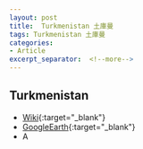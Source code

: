 ```yaml
---
layout: post
title:  Turkmenistan 土庫曼
tags: Turkmenistan 土庫曼 
categories:
- Article
excerpt_separator:  <!--more-->
---
```

## Turkmenistan 
- [Wiki](https://zh.wikipedia.org/w/index.php?search=Turkmenistan "Wiki"){:target="_blank"} 
- [GoogleEarth](https://earth.google.com/web/search/Turkmenistan "GoogleEarth"){:target="_blank"} 
- A 

